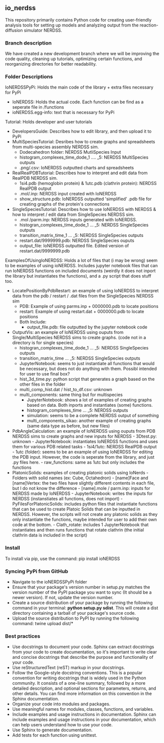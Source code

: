 ## io_nerdss
This repository primarily contains Python code for creating user-friendly analysis tools for setting up models and analyzing output from the reaction-diffusion simulator NERDSS.

### Branch description
We have created a new development branch where we will be improving the code quality, cleaning up tutorials, optimizing certain functions, and reorganizing directories for better readability.

### Folder Descriptions
IoNERDSSPyPi: Holds the main code of the library + extra files necessary for PyPi
 - IoNERDSS: Holds the actual code. Each function can be find as a seperate file in /functions
 - ioNERDSS.egg-info: text that is necessary for PyPi

Tutorial: Holds developer and user tutorials 
 - DevelopersGuide: Describes how to edit library, and then upload it to PyPi
 - MultiSpeciesTutorial: Desribes how to create graphs and spreadsheets from multi-species assembly NERDSS sim.
    - Dodecahedron folder: NERDSS MutliSpecies Input
    - histogram_complexes_time_dode_1 .... _5: NERDSS MultiSpecies outputs
    - .png/.csv: IoNERDSS outputted charts and spreadsheets
 - RealRealPDBTutorial: Describes how to interpret and edit data from RealPDB NERDSS sim.
    - 1si4.pdb (hemoglobin protein) & 1utc.pdb (clathrin protein): NERDSS RealPDB output
    - .mol/.inp: NERDSS input created with IoNERDSS
    - show_structure.pdb:  IoNERDSS outputted 'simplified' .pdb file for creating graphs of the protein's connections
 - SingleSpeciesTutorial: Describes how to use IoNERDSS with NERDSS & how to interpret / edit data from SingleSpecies NERDSS sim.
    - .mol /parm.inp: NERDSS inputs generated with IoNERDSS.
    - histogran_complexes_time_dode_1 ... _5: NERDSS SingleSpecies outputs
    - transition_matrix_time_1 ... _5: NERDSS SingleSpecies outputs
    - restart.dat/9999999.pdb: NERDSS SingleSpecies ouputs
    - output_file: IoNERDSS outputted file. Edited version of restart.dat/9999999.pdb

ExamplesOfUsingIoNERDSS: Holds a lot of files that (i may be wrong) seem to be examples of using ioNERDSS. Includes jupyter notebook files that can run IoNERDSS functions on included documents (weirdly it does not inport the library but instantiates the functions), and a .py script that does stuff too.
 - LocatePositionByPdbRestart: an example of using IoNERDSS to interpret data from the pdb / restart / .dat files from the SingleSpecies NERDSS sim
    - PDB: Example of using parms.inp + 0000000.pdb to locate positions
    - restart: Example of using restart.dat + 0000000.pdb to locate positions
    - Both Include:
        - output_file.pdb: file outputted by the jupyter notebook code
 - OutputVis: an example of IoNERDSS using ouputs from Single/MultiSpecies NERDSS sims to create graphs. (code not in a directory is for single species)
    - histogran_complexes_time_dode_1 ... _5: NERDSS SingleSpecies outputs
    - transition_matrix_time ... _5: NERDSS SingleSpecies outputs
    - JupyterNotebook: seems to just instantiate all functions that would be necessary, but does not do anything with them. Possibl intended for user to use final box?
    - hist_3d_time.py: python script that generates a graph based on the other files in the folder
    - multi_comp_hist.dat / hist_to_df.csv: unknown
    - multi_components: same thing but for multispecies
        - JupyterNotebook: shows a lot of examples of creating graphs based on data. Both inports and instantiates (some) functions.
        - histogram_complexes_time ... _5: NERDSS outputs
        - simulation: seems to be a complete NERDSS output of something
        - multi_components_sikao: another example of creating graphs (same data type as before, but new files)
 - PdbAngleCalculation: an example of IoNERDSS using ouputs from PDB NERDSS sims to create graphs and new inputs for NERDSS
        - 3Dtest.py: unknown
        - JupyterNotebook: instantiates IoNERDSS functions and uses them for various PDB related tasks
        - 1si4/1utc: NERDSS RealPDB output
        - 1utc (folder): seems to be an example of using IoNERDSS for editing the PDB input. However, the code is seperate from the library, and just .py files here. 
        - raw_functions: same as 1utc but only includes the functions
 - PlatonicSolids: examples of creating platonic solids using IoNerds
        - Folders with solid names (ex: Cube, Octahedron)
            - [name]Face and [name]Vertex: the two files have slightly different contents in each file, but I do not know the difference
                - [name].mole / parm.inp: inputs for NERDSS made by IoNERDSS
                - JupyterNotebook: writes the inputs for NERDSS (instanstiates all functions, does not import)
        - PyFilesForPlatonicSolids: includes python files that instantiate functions that can be used to create Platoic Solids that can be inputted in NERDSS. However, the scripts will not create any platonic solids as they only instantiate the functions, maybe intended for user to add their own code at the bottom.
        - Clath_rotate: includes 1 JupyterNotebook that instantiates and then runs functions that rotate clathrin (the initial clathrin data is included in the script)



### Install
To install via pip, use the command: 
pip install ioNERDSS

### Syncing PyPi from GitHub
- Navigate to the ioNERDSSPyPi folder
- Ensure that your package's version number in setup.py matches the version number of the PyPI package you want to sync (It should be a newer version). If not, update the version number.
- Create a source distribution of your package by running the following command in your terminal: **python setup.py sdist**. This will create a dist directory containing a tarball of your package's source code.
- Upload the source distribution to PyPI by running the following command: twine upload dist/*

### Best practices
- Use docstrings to document your code. Sphinx can extract docstrings from your code to create documentation, so it's important to write clear and concise docstrings that describe the purpose and functionality of your code.
- Use reStructuredText (reST) markup in your docstrings.
- Follow the Google-style docstring conventions. This is a popular convention for writing docstrings that is widely used in the Python community. It consists of a one-line summary, followed by a more detailed description, and optional sections for parameters, returns, and other details. You can find more information on this convention in the Sphinx documentation.
- Organize your code into modules and packages.
- Use meaningful names for modules, classes, functions, and variables.
- Include examples and usage instructions in documentation. Sphinx can include examples and usage instructions in your documentation, which can help users understand how to use your code.
- Use Sphinx to generate documentation.
- Add tests for each function using unittest.
